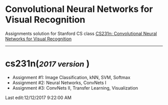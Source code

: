 # Convolutional Neural Networks for Visual Recognition

Assignments solution for Stanford CS class [CS231n: Convolutional Neural Networks for Visual Recognition](http://vision.stanford.edu/teaching/cs231n/) 


----------

# cs231n(<small>*2017 version*</small> )
* Assignment #1: Image Classification, kNN, SVM, Softmax 
* Assignment #2: Neural Networks, ConvNets I 
* Assignment #3: ConvNets II, Transfer Learning, Visualization

Last edit:12/12/2017 9:22:00 AM 

